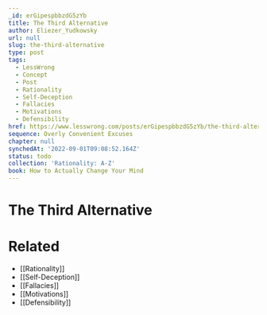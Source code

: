 ```yaml
---
_id: erGipespbbzdG5zYb
title: The Third Alternative
author: Eliezer_Yudkowsky
url: null
slug: the-third-alternative
type: post
tags:
  - LessWrong
  - Concept
  - Post
  - Rationality
  - Self-Deception
  - Fallacies
  - Motivations
  - Defensibility
href: https://www.lesswrong.com/posts/erGipespbbzdG5zYb/the-third-alternative
sequence: Overly Convenient Excuses
chapter: null
synchedAt: '2022-09-01T09:08:52.164Z'
status: todo
collection: 'Rationality: A-Z'
book: How to Actually Change Your Mind
---
```


# The Third Alternative


# Related

- [[Rationality]]
- [[Self-Deception]]
- [[Fallacies]]
- [[Motivations]]
- [[Defensibility]]